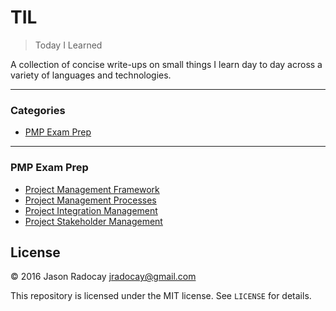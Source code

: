 # TIL

> Today I Learned

A collection of concise write-ups on small things I learn day to day across a
variety of languages and technologies.

---

### Categories

* [PMP Exam Prep](#pmp-exam-prep)

---

### PMP Exam Prep 

- [Project Management Framework](pmp-exam-prep/project-management-framework.md)
- [Project Management Processes](pmp-exam-prep/project-management-processes.md)
- [Project Integration Management](pmp-exam-prep/project-integration-management.md)
- [Project Stakeholder Management](pmp-exam-prep/project-stakeholder-management.md)

## License

&copy; 2016 Jason Radocay <jradocay@gmail.com>

This repository is licensed under the MIT license. See `LICENSE` for
details.
